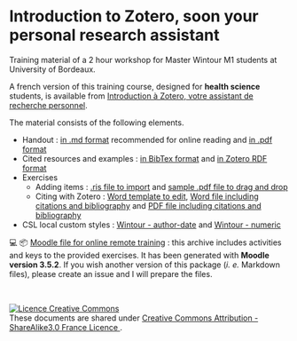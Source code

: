# Introduction to Zotero, soon your personal research assistant

Training material of a 2 hour workshop for Master Wintour M1 students at University of Bordeaux.

A french version of this training course, designed for **health science** students, is available from [Introduction à Zotero, votre assistant de recherche personnel](https://github.com/fflamerie/zotero_intro_FR).

The material consists of the following elements.

* Handout : [in .md format](https://github.com/fflamerie/zotero_intro_to/blob/master/content/zotero_intro_to.md) recommended for online reading and [in .pdf format](https://github.com/fflamerie/zotero_intro_to/blob/master/content/zotero_intro_to.pdf)
* Cited resources and examples : [in BibTex format](https://github.com/fflamerie/zotero_intro_to/blob/master/content/zotero_intro_to_biblio.bib) and [in Zotero RDF format ](https://github.com/fflamerie/zotero_intro_to/blob/master/content/zotero_intro_to_biblio.rdf)
* Exercises
  * Adding items : [.ris file to import](https://github.com/fflamerie/zotero_intro_to/blob/master/content/import_ex/import_file.ris) and [sample .pdf file to drag and drop](https://github.com/fflamerie/zotero_intro_to/blob/master/content/import_ex/beverages-06-00014.pdf)
  * Citing with Zotero : [Word template to edit](https://github.com/fflamerie/zotero_intro_to/blob/master/content/zotero_citing_exercise.docx), [Word file including citations and bibliography](https://github.com/fflamerie/zotero_intro_to/blob/master/content/zotero_citing_exercise_COR.docx) and [PDF file including citations and bibliography](https://github.com/fflamerie/zotero_intro_to/blob/master/content/zotero_citing_exercise_COR.pdf)
* CSL local custom styles : [Wintour - author-date](https://github.com/fflamerie/zotero_intro_to/blob/master/content/wintour_author_date.csl) and [Wintour - numeric](https://github.com/fflamerie/zotero_intro_to/blob/master/content/wintour_numeric.csl)

:computer: :package: [Moodle file for online remote training](https://github.com/fflamerie/zotero_intro_to/blob/master/zotero_intro_to.mbz) : this archive includes activities and keys to the provided exercises. It has been generated with **Moodle version 3.5.2**. If you wish another version of this package (_i. e._ Markdown files), please create an issue and I will prepare the files.

</br> 

<a rel="license" href="http://creativecommons.org/licenses/by-sa/3.0/fr/"><img alt="Licence Creative Commons" style="border-width:0" src="https://i.creativecommons.org/l/by-sa/3.0/fr/88x31.png" /></a><br />These documents are shared under  <a rel="license" href="http://creativecommons.org/licenses/by-sa/3.0/fr/"> Creative Commons Attribution -  ShareAlike3.0 France Licence </a>.
